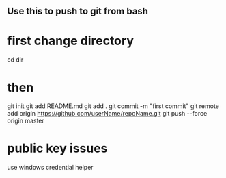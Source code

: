## Use this to push to git from bash
# first change directory 
cd dir
# then 
git init
git add README.md
git add .
git commit -m "first commit"
git remote add origin https://github.com/userName/repoName.git
git push --force origin master
# public key issues 
use windows credential helper
